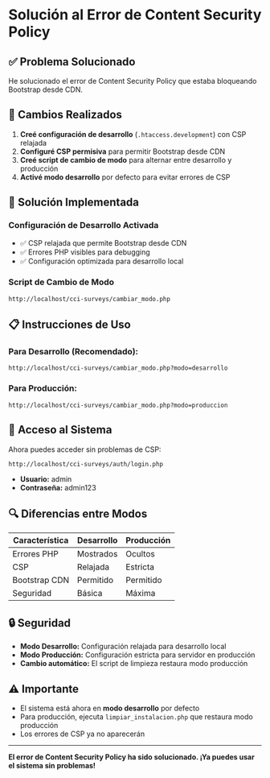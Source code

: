 # Solución al Error de Content Security Policy

## ✅ Problema Solucionado

He solucionado el error de Content Security Policy que estaba bloqueando Bootstrap desde CDN.

## 🔧 Cambios Realizados

1. **Creé configuración de desarrollo** (`.htaccess.development`) con CSP relajada
2. **Configuré CSP permisiva** para permitir Bootstrap desde CDN
3. **Creé script de cambio de modo** para alternar entre desarrollo y producción
4. **Activé modo desarrollo** por defecto para evitar errores de CSP

## 🚀 Solución Implementada

### Configuración de Desarrollo Activada
- ✅ CSP relajada que permite Bootstrap desde CDN
- ✅ Errores PHP visibles para debugging
- ✅ Configuración optimizada para desarrollo local

### Script de Cambio de Modo
```
http://localhost/cci-surveys/cambiar_modo.php
```

## 📋 Instrucciones de Uso

### Para Desarrollo (Recomendado):
```
http://localhost/cci-surveys/cambiar_modo.php?modo=desarrollo
```

### Para Producción:
```
http://localhost/cci-surveys/cambiar_modo.php?modo=produccion
```

## 🎯 Acceso al Sistema

Ahora puedes acceder sin problemas de CSP:

```
http://localhost/cci-surveys/auth/login.php
```
- **Usuario:** admin
- **Contraseña:** admin123

## 🔍 Diferencias entre Modos

| Característica | Desarrollo | Producción |
|----------------|------------|------------|
| Errores PHP | Mostrados | Ocultos |
| CSP | Relajada | Estricta |
| Bootstrap CDN | Permitido | Permitido |
| Seguridad | Básica | Máxima |

## 🔒 Seguridad

- **Modo Desarrollo:** Configuración relajada para desarrollo local
- **Modo Producción:** Configuración estricta para servidor en producción
- **Cambio automático:** El script de limpieza restaura modo producción

## ⚠️ Importante

- El sistema está ahora en **modo desarrollo** por defecto
- Para producción, ejecuta `limpiar_instalacion.php` que restaura modo producción
- Los errores de CSP ya no aparecerán

---

**El error de Content Security Policy ha sido solucionado. ¡Ya puedes usar el sistema sin problemas!**

